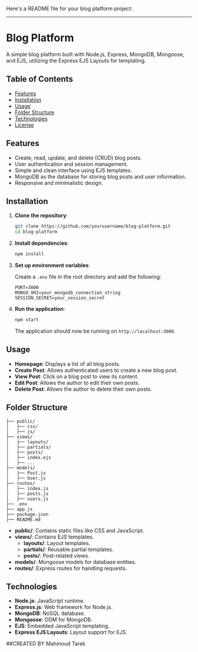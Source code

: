 Here's a README file for your blog platform project:

---

# Blog Platform

A simple blog platform built with Node.js, Express, MongoDB, Mongoose, and EJS, utilizing the Express EJS Layouts for templating.

## Table of Contents

- [Features](#features)
- [Installation](#installation)
- [Usage](#usage)
- [Folder Structure](#folder-structure)
- [Technologies](#technologies)
- [License](#license)

## Features

- Create, read, update, and delete (CRUD) blog posts.
- User authentication and session management.
- Simple and clean interface using EJS templates.
- MongoDB as the database for storing blog posts and user information.
- Responsive and minimalistic design.

## Installation

1. **Clone the repository**:

   ```bash
   git clone https://github.com/yourusername/blog-platform.git
   cd blog-platform
   ```

2. **Install dependencies**:

   ```bash
   npm install
   ```

3. **Set up environment variables**:

   Create a `.env` file in the root directory and add the following:

   ```plaintext
   PORT=3000
   MONGO_URI=your_mongodb_connection_string
   SESSION_SECRET=your_session_secret
   ```

4. **Run the application**:

   ```bash
   npm start
   ```

   The application should now be running on `http://localhost:3000`.

## Usage

- **Homepage**: Displays a list of all blog posts.
- **Create Post**: Allows authenticated users to create a new blog post.
- **View Post**: Click on a blog post to view its content.
- **Edit Post**: Allows the author to edit their own posts.
- **Delete Post**: Allows the author to delete their own posts.

## Folder Structure

```
├── public/
│   ├── css/
│   ├── js/
├── views/
│   ├── layouts/
│   ├── partials/
│   ├── posts/
│   ├── index.ejs
│   ├── ...
├── models/
│   ├── Post.js
│   ├── User.js
├── routes/
│   ├── index.js
│   ├── posts.js
│   ├── users.js
├── .env
├── app.js
├── package.json
├── README.md
```

- **public/**: Contains static files like CSS and JavaScript.
- **views/**: Contains EJS templates.
  - **layouts/**: Layout templates.
  - **partials/**: Reusable partial templates.
  - **posts/**: Post-related views.
- **models/**: Mongoose models for database entities.
- **routes/**: Express routes for handling requests.

## Technologies

- **Node.js**: JavaScript runtime.
- **Express.js**: Web framework for Node.js.
- **MongoDB**: NoSQL database.
- **Mongoose**: ODM for MongoDB.
- **EJS**: Embedded JavaScript templating.
- **Express EJS Layouts**: Layout support for EJS.

##CREATED BY
Mahmoud Tarek 



